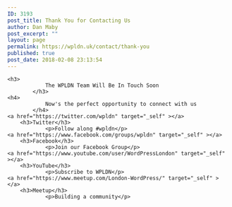 ```yaml
---
ID: 3193
post_title: Thank You for Contacting Us
author: Dan Maby
post_excerpt: ""
layout: page
permalink: https://wpldn.uk/contact/thank-you
published: true
post_date: 2018-02-08 23:13:54
---
```


	<h3>
				The WPLDN Team Will Be In Touch Soon
			</h3>
	<h4>
				Now's the perfect opportunity to connect with us
			</h4>
	<a href="https://twitter.com/wpldn" target="_self" ></a>
		<h3>Twitter</h3>			
				<p>Follow along #wpldn</p>
	<a href="https://www.facebook.com/groups/wpldn" target="_self" ></a>
		<h3>Facebook</h3>			
				<p>Join our Facebook Group</p>
	<a href="https://www.youtube.com/user/WordPressLondon" target="_self" ></a>
		<h3>YouTube</h3>			
				<p>Subscribe to WPLDN</p>
	<a href="https://www.meetup.com/London-WordPress/" target="_self" ></a>
		<h3>Meetup</h3>			
				<p>Building a community</p>